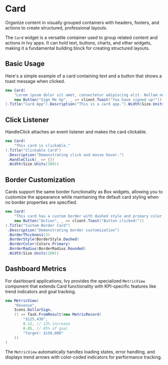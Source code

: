 ﻿---
prepare: |
  var client = this.UseService<IClientProvider>();
---

# Card

<Ingress>
Organize content in visually grouped containers with headers, footers, and actions to create structured, professional layouts.
</Ingress>

The `Card` widget is a versatile container used to group related content and actions in Ivy apps. It can hold text, buttons, charts, and other widgets, making it a fundamental building block for creating structured layouts.

## Basic Usage

Here's a simple example of a card containing text and a button that shows a toast message when clicked.

```csharp demo-below
new Card(
    "Lorem ipsum dolor sit amet, consectetur adipiscing elit. Nullam nec purus nec nunc",
    new Button("Sign Me Up", _ => client.Toast("You have signed up!"))
).Title("Card App").Description("This is a card app.").Width(Size.Units(100))
```

## Click Listener

HandleClick attaches an event listener and makes the card clickable.

```csharp demo-below
new Card(
    "This card is clickable."
).Title("Clickable Card")
 .Description("Demonstrating click and mouse hover.")
 .HandleClick(_ => {})
 .Width(Size.Units(100))
```

## Border Customization

Cards support the same border functionality as Box widgets, allowing you to customize the appearance while maintaining the default card styling when no border properties are specified.

```csharp demo-below
new Card(
    "This card has a custom border with dashed style and primary color.",
    new Button("Action", _ => client.Toast("Button clicked!"))
).Title("Custom Border Card")
 .Description("Demonstrating border customization")
 .BorderThickness(3)
 .BorderStyle(BorderStyle.Dashed)
 .BorderColor(Colors.Primary)
 .BorderRadius(BorderRadius.Rounded)
 .Width(Size.Units(100))
```

## Dashboard Metrics

For dashboard applications, Ivy provides the specialized `MetricView` component that extends Card functionality with KPI-specific features like trend indicators and goal tracking.

```csharp demo-below
new MetricView(
    "Revenue", 
    Icons.DollarSign,
    () => Task.FromResult(new MetricRecord(
        "$125,430", 
        0.12, // 12% increase
        0.85, // 85% of goal
        "Target: $150,000"
    ))
)
```

The `MetricView` automatically handles loading states, error handling, and displays trend arrows with color-coded indicators for performance tracking.

<WidgetDocs Type="Ivy.Card" ExtensionTypes="Ivy.CardExtensions" SourceUrl="https://github.com/Ivy-Interactive/Ivy-Framework/blob/main/Ivy/Widgets/Card.cs"/>

